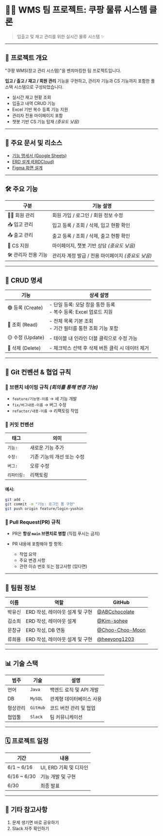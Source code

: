 # 🧑‍💻 WMS 팀 프로젝트: 쿠팡 물류 시스템 클론

> 입출고 및 재고 관리를 위한 실시간 물류 시스템 ✨

---

## 🧩 프로젝트 개요

"쿠팡 WMS(창고 관리 시스템)"을 벤치마킹한 팀 프로젝트입니다.

**입고 / 출고 / 재고 / 회원 관리** 기능을 구현하고, 관리자 기능과 CS 기능까지 포함한 풀스택 시스템으로 구성되었습니다.

* 실시간 재고 현황 조회
* 입출고 내역 CRUD 기능
* Excel 기반 복수 등록 기능 지원
* 관리자 전용 마이페이지 포함
* 챗봇 기반 CS 기능 탑재 *(중요도 낮음)*

---

## 🔗 주요 문서 및 리소스

* [기능 명세서 (Google Sheets)](https://docs.google.com/spreadsheets/d/1pF0cIQK2LSbPeYABY3mhK0nC8XCoxQBW_9Y3eXQ6NKw/edit?gid=0)
* [ERD 설계 (ERDCloud)](https://www.erdcloud.com/d/FheQD6ZjBRMBAimFa)
* [Figma 화면 설계](https://www.figma.com/design/aQ738p2Q739CYoJhDcSuTa/WMS?node-id=0-1&p=f&t=nu1y0gTUd4ycMIee-0)

---

## 🛠️ 주요 기능

| 구분            | 기능 설명                           |
| ------------- | ------------------------------- |
| 🧑‍💼 회원 관리   | 회원 가입 / 로그인 / 회원 정보 수정          |
| 📥 입고 관리      | 입고 등록 / 조회 / 삭제, 입고 현황 확인       |
| 📤 출고 관리      | 출고 등록 / 조회 / 삭제, 출고 현황 확인       |
| 💬 CS 지원      | 마이페이지, 챗봇 기반 상담 *(중요도 낮음)*      |
| 🛠️ 관리자 전용 기능 | 관리자 계정 발급 / 전용 마이페이지 *(중요도 낮음)* |

---

## 🔄 CRUD 명세

| 기능             | 상세 설명                                         |
| -------------- | --------------------------------------------- |
| 🟢 등록 (Create) | - 단일 등록: 모달 창을 통한 등록<br>- 복수 등록: Excel 업로드 지원 |
| 🔵 조회 (Read)   | - 전체 목록 기본 조회<br>- 기간 필터를 통한 조회 기능 포함         |
| 🟡 수정 (Update) | - 테이블 내 인라인 더블 클릭으로 수정 가능                     |
| 🔴 삭제 (Delete) | - 체크박스 선택 후 삭제 버튼 클릭 시 데이터 제거                 |

---

## 💼 Git 컨벤션 & 협업 규칙

### 📓 브랜치 네이밍 규칙 *(회의를 통해 변경 가능)*

* `feature/기능명-이름` → 새 기능 개발
* `fix/버그내용-이름` → 버그 수정
* `refactor/내용-이름` → 리팩토링 작업

### 🚀 커밋 컨벤션

| 태그      | 의미              |
| ------- | --------------- |
| `기능:`   | 새로운 기능 추가       |
| `수정:`   | 기존 기능의 개선 또는 수정 |
| `버그:`   | 오류 수정           |
| `리파터링:` | 리팩토링            |

#### 예시:

```bash
git add .
git commit -m "기능: 로그인 폼 구현"
git push origin feature/login-yushin
```

### 👀 Pull Request(PR) 규칙

* PR은 **항상 `main` 브랜치로 병합** (직접 푸시는 금지)
* PR 내용에 포함해야 할 항목:

  * 작업 요약
  * 주요 변경 사항
  * 관련 이슈 번호 또는 참고사항 (있다면)

---

## 👥 팀원 정보

| 이름  | 역할                   | GitHub                                               |
| --- | -------------------- | ---------------------------------------------------- |
| 박유신 | ERD 작성, 레이아웃 설계 및 구현 | [@ABCchocolate](https://github.com/ABCchocolate)     |
| 김소희 | ERD 작성, 레이아웃 설계      | [@Kim-sohee](https://github.com/Kim-sohee)           |
| 문창규 | ERD 작성, DB 연동        | [@Choo-Choo-Moon](https://github.com/Choo-Choo-Moon) |
| 류희용 | ERD 작성, 레이아웃 설계 및 구현 | [@heeyong1203](https://github.com/heeyong1203)       |

---

## 📊 기술 스택

| 범주   | 기술       | 설명              |
| ---- | -------- | --------------- |
| 언어   | `Java`   | 백엔드 로직 및 API 개발 |
| DB   | `MySQL`  | 관계형 데이터베이스 사용   |
| 형상관리 | `GitHub` | 코드 버전 관리 및 협업   |
| 협업툴  | `Slack`  | 팀 커뮤니케이션        |

---

## 🗓️ 프로젝트 일정

| 기간           | 내용               |
| ------------ | ---------------- |
| 6/1 \~ 6/16  | UI, ERD 기획 및 디자인 |
| 6/16 \~ 6/30 | 기능 개발 및 구현       |
| 6/30         | 최종 발표            |

---

## 📌 기타 참고사항

1. 문제 생기면 바로 공유하기
2. Slack 자주 확인하기

